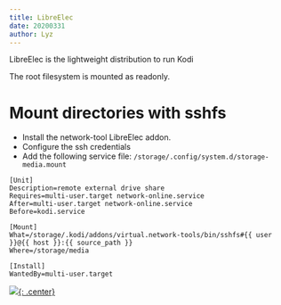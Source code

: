 ```yaml
---
title: LibreElec
date: 20200331
author: Lyz
---
```


LibreElec is the lightweight distribution to run Kodi

The root filesystem is mounted as readonly.

# Mount directories with sshfs

* Install the network-tool LibreElec addon.
* Configure the ssh credentials
* Add the following service file:
    `/storage/.config/system.d/storage-media.mount`

```
[Unit]
Description=remote external drive share
Requires=multi-user.target network-online.service
After=multi-user.target network-online.service
Before=kodi.service

[Mount]
What=/storage/.kodi/addons/virtual.network-tools/bin/sshfs#{{ user }}@{{ host }}:{{ source_path }}
Where=/storage/media

[Install]
WantedBy=multi-user.target
```
[![](not-by-ai.svg){: .center}](https://notbyai.fyi)
